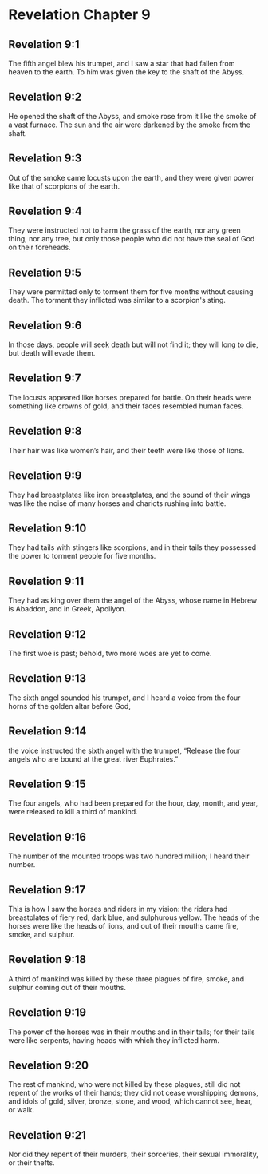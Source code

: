 # Revelation Chapter 9

## Revelation 9:1

The fifth angel blew his trumpet, and I saw a star that had fallen from heaven to the earth. To him was given the key to the shaft of the Abyss.

## Revelation 9:2

He opened the shaft of the Abyss, and smoke rose from it like the smoke of a vast furnace. The sun and the air were darkened by the smoke from the shaft.

## Revelation 9:3

Out of the smoke came locusts upon the earth, and they were given power like that of scorpions of the earth.

## Revelation 9:4

They were instructed not to harm the grass of the earth, nor any green thing, nor any tree, but only those people who did not have the seal of God on their foreheads.

## Revelation 9:5

They were permitted only to torment them for five months without causing death. The torment they inflicted was similar to a scorpion's sting.

## Revelation 9:6

In those days, people will seek death but will not find it; they will long to die, but death will evade them.

## Revelation 9:7

The locusts appeared like horses prepared for battle. On their heads were something like crowns of gold, and their faces resembled human faces.

## Revelation 9:8

Their hair was like women’s hair, and their teeth were like those of lions.

## Revelation 9:9

They had breastplates like iron breastplates, and the sound of their wings was like the noise of many horses and chariots rushing into battle.

## Revelation 9:10

They had tails with stingers like scorpions, and in their tails they possessed the power to torment people for five months.

## Revelation 9:11

They had as king over them the angel of the Abyss, whose name in Hebrew is Abaddon, and in Greek, Apollyon.

## Revelation 9:12

The first woe is past; behold, two more woes are yet to come.

## Revelation 9:13

The sixth angel sounded his trumpet, and I heard a voice from the four horns of the golden altar before God,

## Revelation 9:14

the voice instructed the sixth angel with the trumpet, “Release the four angels who are bound at the great river Euphrates.”

## Revelation 9:15

The four angels, who had been prepared for the hour, day, month, and year, were released to kill a third of mankind.

## Revelation 9:16

The number of the mounted troops was two hundred million; I heard their number.

## Revelation 9:17

This is how I saw the horses and riders in my vision: the riders had breastplates of fiery red, dark blue, and sulphurous yellow. The heads of the horses were like the heads of lions, and out of their mouths came fire, smoke, and sulphur.

## Revelation 9:18

A third of mankind was killed by these three plagues of fire, smoke, and sulphur coming out of their mouths.

## Revelation 9:19

The power of the horses was in their mouths and in their tails; for their tails were like serpents, having heads with which they inflicted harm.

## Revelation 9:20

The rest of mankind, who were not killed by these plagues, still did not repent of the works of their hands; they did not cease worshipping demons, and idols of gold, silver, bronze, stone, and wood, which cannot see, hear, or walk.

## Revelation 9:21

Nor did they repent of their murders, their sorceries, their sexual immorality, or their thefts.
